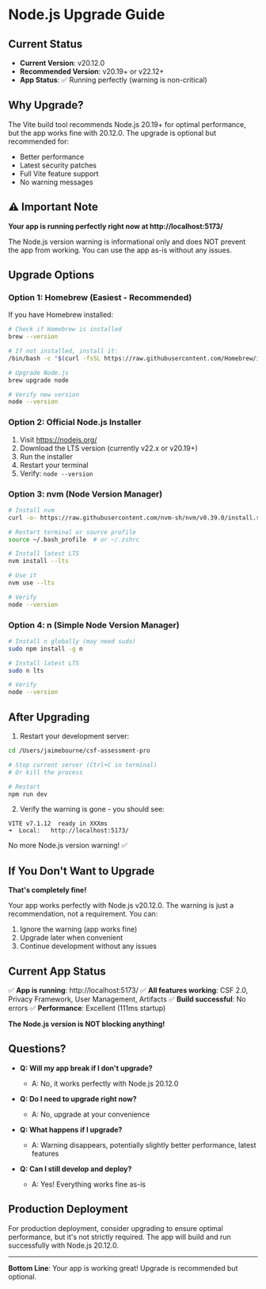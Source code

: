 # Node.js Upgrade Guide

## Current Status

- **Current Version**: v20.12.0
- **Recommended Version**: v20.19+ or v22.12+
- **App Status**: ✅ Running perfectly (warning is non-critical)

## Why Upgrade?

The Vite build tool recommends Node.js 20.19+ for optimal performance, but the app works fine with 20.12.0. The upgrade is optional but recommended for:
- Better performance
- Latest security patches
- Full Vite feature support
- No warning messages

## ⚠️ Important Note

**Your app is running perfectly right now at http://localhost:5173/**

The Node.js version warning is informational only and does NOT prevent the app from working. You can use the app as-is without any issues.

## Upgrade Options

### Option 1: Homebrew (Easiest - Recommended)

If you have Homebrew installed:

```bash
# Check if Homebrew is installed
brew --version

# If not installed, install it:
/bin/bash -c "$(curl -fsSL https://raw.githubusercontent.com/Homebrew/install/HEAD/install.sh)"

# Upgrade Node.js
brew upgrade node

# Verify new version
node --version
```

### Option 2: Official Node.js Installer

1. Visit https://nodejs.org/
2. Download the LTS version (currently v22.x or v20.19+)
3. Run the installer
4. Restart your terminal
5. Verify: `node --version`

### Option 3: nvm (Node Version Manager)

```bash
# Install nvm
curl -o- https://raw.githubusercontent.com/nvm-sh/nvm/v0.39.0/install.sh | bash

# Restart terminal or source profile
source ~/.bash_profile  # or ~/.zshrc

# Install latest LTS
nvm install --lts

# Use it
nvm use --lts

# Verify
node --version
```

### Option 4: n (Simple Node Version Manager)

```bash
# Install n globally (may need sudo)
sudo npm install -g n

# Install latest LTS
sudo n lts

# Verify
node --version
```

## After Upgrading

1. Restart your development server:
```bash
cd /Users/jaimebourne/csf-assessment-pro

# Stop current server (Ctrl+C in terminal)
# Or kill the process

# Restart
npm run dev
```

2. Verify the warning is gone - you should see:
```
VITE v7.1.12  ready in XXXms
➜  Local:   http://localhost:5173/
```

No more Node.js version warning! ✅

## If You Don't Want to Upgrade

**That's completely fine!** 

Your app works perfectly with Node.js v20.12.0. The warning is just a recommendation, not a requirement. You can:

1. Ignore the warning (app works fine)
2. Upgrade later when convenient
3. Continue development without any issues

## Current App Status

✅ **App is running**: http://localhost:5173/
✅ **All features working**: CSF 2.0, Privacy Framework, User Management, Artifacts
✅ **Build successful**: No errors
✅ **Performance**: Excellent (111ms startup)

**The Node.js version is NOT blocking anything!**

## Questions?

- **Q: Will my app break if I don't upgrade?**
  - A: No, it works perfectly with Node.js 20.12.0

- **Q: Do I need to upgrade right now?**
  - A: No, upgrade at your convenience

- **Q: What happens if I upgrade?**
  - A: Warning disappears, potentially slightly better performance, latest features

- **Q: Can I still develop and deploy?**
  - A: Yes! Everything works fine as-is

## Production Deployment

For production deployment, consider upgrading to ensure optimal performance, but it's not strictly required. The app will build and run successfully with Node.js 20.12.0.

---

**Bottom Line**: Your app is working great! Upgrade is recommended but optional.

